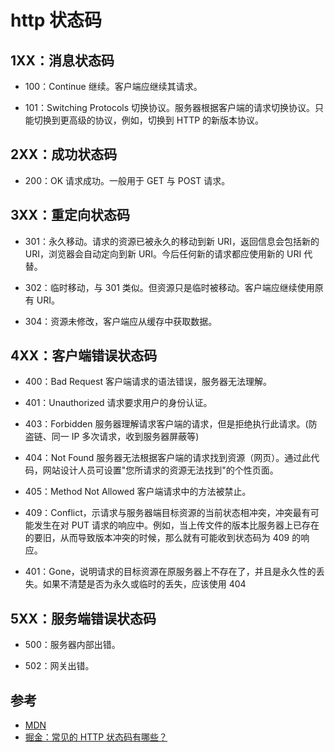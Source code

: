 # http 状态码

## 1XX：消息状态码

- 100：Continue 继续。客户端应继续其请求。

- 101：Switching Protocols 切换协议。服务器根据客户端的请求切换协议。只能切换到更高级的协议，例如，切换到 HTTP 的新版本协议。

## 2XX：成功状态码

- 200：OK 请求成功。一般用于 GET 与 POST 请求。

## 3XX：重定向状态码

- 301：永久移动。请求的资源已被永久的移动到新 URI，返回信息会包括新的 URI，浏览器会自动定向到新 URI。今后任何新的请求都应使用新的 URI 代替。

- 302：临时移动，与 301 类似。但资源只是临时被移动。客户端应继续使用原有 URI。

- 304：资源未修改，客户端应从缓存中获取数据。

## 4XX：客户端错误状态码

- 400：Bad Request 客户端请求的语法错误，服务器无法理解。

- 401：Unauthorized 请求要求用户的身份认证。

- 403：Forbidden 服务器理解请求客户端的请求，但是拒绝执行此请求。(防盗链、同一 IP 多次请求，收到服务器屏蔽等)

- 404：Not Found 服务器无法根据客户端的请求找到资源（网页）。通过此代码，网站设计人员可设置"您所请求的资源无法找到"的个性页面。

- 405：Method Not Allowed 客户端请求中的方法被禁止。

- 409：Conflict，示请求与服务器端目标资源的当前状态相冲突，冲突最有可能发生在对 PUT 请求的响应中。例如，当上传文件的版本比服务器上已存在的要旧，从而导致版本冲突的时候，那么就有可能收到状态码为 409 的响应。

- 401：Gone，说明请求的目标资源在原服务器上不存在了，并且是永久性的丢失。如果不清楚是否为永久或临时的丢失，应该使用 404

## 5XX：服务端错误状态码

- 500：服务器内部出错。

- 502：网关出错。

## 参考

- [MDN](https://developer.mozilla.org/zh-CN/docs/Web/HTTP/Status)
- [掘金：常见的 HTTP 状态码有哪些？](https://juejin.cn/post/7104117388676694046)
